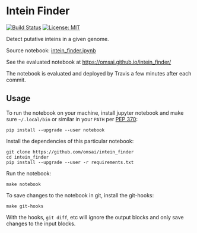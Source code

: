 # Intein Finder

[![Build Status](https://travis-ci.org/omsai/intein_finder.svg?branch=master)](https://travis-ci.org/omsai/intein_finder)
[![License: MIT](https://img.shields.io/badge/License-MIT-yellow.svg)](https://opensource.org/licenses/MIT)

Detect putative inteins in a given genome.

Source notebook: [intein_finder.ipynb](intein_finder.ipynb)

See the evaluated notebook at https://omsai.github.io/intein_finder/

The notebook is evaluated and deployed by Travis a few minutes after
each commit.

## Usage

To run the notebook on your machine, install jupyter notebook and make
sure `~/.local/bin` or similar in your `PATH` per
[PEP 370](https://www.python.org/dev/peps/pep-0370/):

    pip install --upgrade --user notebook

Install the dependencies of this particular notebook:

    git clone https://github.com/omsai/intein_finder
    cd intein_finder
    pip install --upgrade --user -r requirements.txt

Run the notebook:

    make notebook

To save changes to the notebook in git, install the git-hooks:

    make git-hooks

With the hooks, `git diff`, etc will ignore the output blocks and only
save changes to the input blocks.
